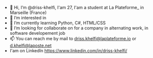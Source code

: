 - 👋 Hi, I’m @driss-khelfi, I'am 27, I'am a student at La Plateforme_ in Marseille (France)
- 👀 I’m interested in
- 🌱 I’m currently learning Python, C#, HTML/CSS
- 💞️ I’m looking for collaborate on for a company in alternating work, in software developement job
- 📫 You can reach me by mail to driss.khelfi@laplateforme.io or d.khelfi@laposte.net
- I'am on LinkedIn https://www.linkedin.com/in/driss-khelfi/

<!---
driss-khelfi/driss-khelfi is a ✨ special ✨ repository because its `README.md` (this file) appears on your GitHub profile.
You can click the Preview link to take a look at your changes.
--->
